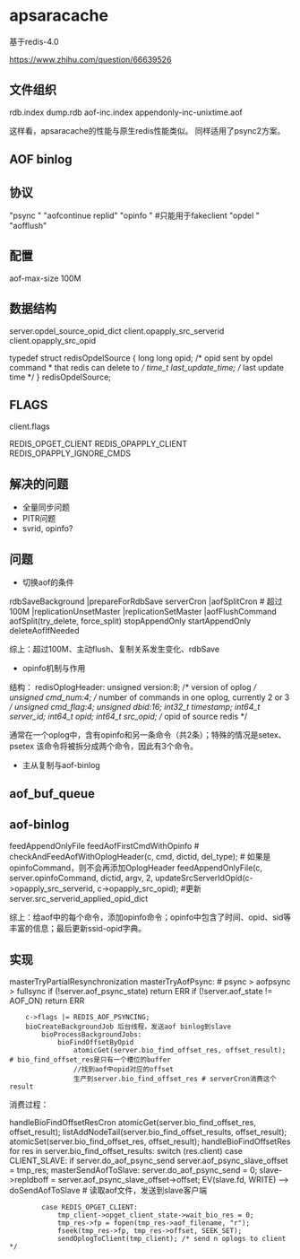 # apsaracache

基于redis-4.0

https://www.zhihu.com/question/66639526

## 文件组织

rdb.index
dump.rdb
aof-inc.index
appendonly-inc-unixtime.aof

这样看，apsaracache的性能与原生redis性能类似。
同样适用了psync2方案。

## AOF binlog

<opinfo> 

## 协议

"psync <runid> <offset> <opid>"
"aofcontinue replid"
"opinfo <hex>"  #只能用于fakeclient
"opdel <src> <opid>"
"aofflush"

## 配置

aof-max-size 100M

## 数据结构

server.opdel_source_opid_dict
client.opapply_src_serverid
client.opapply_src_opid

typedef struct redisOpdelSource {
    long long opid;             /* opid sent by opdel command
                                 * that redis can delete to */
    time_t last_update_time;    /* last update time */
} redisOpdelSource;

## FLAGS

client.flags

REDIS_OPGET_CLIENT
REDIS_OPAPPLY_CLIENT
REDIS_OPAPPLY_IGNORE_CMDS

## 解决的问题

- 全量同步问题
- PITR问题
- svrid, opinfo?

## 问题

- 切换aof的条件

rdbSaveBackground
    |prepareForRdbSave
serverCron
    |aofSplitCron # 超过100M
    |replicationUnsetMaster
    |replicationSetMaster
    |aofFlushCommand
        aofSplit(try_delete, force_split)
            stopAppendOnly
            startAppendOnly
            deleteAofIfNeeded

综上：超过100M、主动flush、复制关系发生变化、rdbSave


- opinfo机制与作用

结构：
redisOplogHeader:
    unsigned version:8; /* version of oplog */
    unsigned cmd_num:4; /* number of commands in one oplog, currently 2 or 3 */
    unsigned cmd_flag:4;
    unsigned dbid:16;
    int32_t timestamp;
    int64_t server_id;
    int64_t opid;
    int64_t src_opid; /* opid of source redis */

通常在一个oplog中，含有opinfo和另一条命令（共2条）；特殊的情况是setex、psetex
该命令将被拆分成两个命令，因此有3个命令。

- 主从复制与aof-binlog

## aof_buf_queue


## aof-binlog

feedAppendOnlyFile
    feedAofFirstCmdWithOpinfo #
    checkAndFeedAofWithOplogHeader(c, cmd, dictid, del_type); # 如果是opinfoCommand，则不会再添加OplogHeader
        feedAppendOnlyFile(c, server.opinfoCommand, dictid, argv, 2,
    updateSrcServerIdOpid(c->opapply_src_serverid, c->opapply_src_opid); #更新server.src_serverid_applied_opid_dict

综上：给aof中的每个命令，添加opinfo命令；opinfo中包含了时间、opid、sid等丰富的信息；最后更新ssid-opid字典。

## 实现

masterTryPartialResynchronization
    masterTryAofPsync: # psync > aofpsync > fullsync
        if (!server.aof_psync_state) return ERR
        if (!server.aof_state != AOF_ON) return ERR

        c->flags |= REDIS_AOF_PSYNCING;
        bioCreateBackgroundJob 后台线程，发送aof binlog到slave
            bioProcessBackgroundJobs:
                bioFindOffsetByOpid
                    atomicGet(server.bio_find_offset_res, offset_result); # bio_find_offset_res是只有一个槽位的buffer
                    //找到aof中opid对应的offset
                    生产到server.bio_find_offset_res # serverCron消费这个result


消费过程：

handleBioFindOffsetResCron
    atomicGet(server.bio_find_offset_res, offset_result);
    listAddNodeTail(server.bio_find_offset_results, offset_result);
    atomicSet(server.bio_find_offset_res, offset_result);
    handleBioFindOffsetRes
        for res in server.bio_find_offset_results:
            switch (res.client)
            case  CLIENT_SLAVE:
                if server.do_aof_psync_send
                    server.aof_psync_slave_offset = tmp_res;
                    masterSendAofToSlave:
                        server.do_aof_psync_send = 0;
                        slave->repldboff = server.aof_psync_slave_offset->offset;
                        EV(slave.fd, WRITE) --> doSendAofToSlave # 读取aof文件，发送到slave客户端

            case REDIS_OPGET_CLIENT:
                tmp_client->opget_client_state->wait_bio_res = 0;
                tmp_res->fp = fopen(tmp_res->aof_filename, "r");
                fseek(tmp_res->fp, tmp_res->offset, SEEK_SET);
                sendOplogToClient(tmp_client); /* send n oplogs to client */



